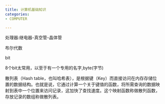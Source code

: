 ```yaml
---
title: 计算机基础知识
categories: 
- COMPUTER

---
```

处理器:继电器-真空管-晶体管


布尔代数


bit

8个bit太常用，以至于有一个专用的名字,byte(字节)




散列表（Hash table，也叫哈希表），是根据键（Key）而直接访问在内存存储位置的数据结构。也就是说，它通过计算一个关于键值的函数，将所需查询的数据映射到表中一个位置来访问记录，这加快了查找速度。这个映射函数称做散列函数，存放记录的数组称做散列表。